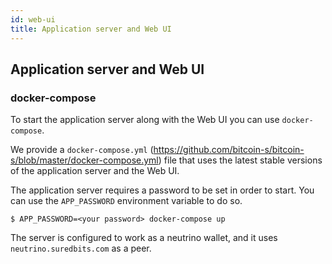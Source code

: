 ```yaml
---
id: web-ui
title: Application server and Web UI
---
```


## Application server and Web UI

### docker-compose 

To start the application server along with the Web UI you can use `docker-compose`.

We provide a `docker-compose.yml` (https://github.com/bitcoin-s/bitcoin-s/blob/master/docker-compose.yml) file that uses the latest stable versions of the application server and the Web UI.

The application server requires a password to be set in order to start. You can use the `APP_PASSWORD` environment variable to do so.

```shell
$ APP_PASSWORD=<your password> docker-compose up
```

The server is configured to work as a neutrino wallet, and it uses `neutrino.suredbits.com` as a peer.